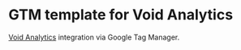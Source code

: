 # GTM template for Void Analytics

[Void Analytics](https://www.voidanalytics.com) integration via Google Tag Manager.
